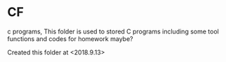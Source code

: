 # CF
c programs, This folder is used to stored C programs including some tool functions and codes for homework maybe?

Created this folder at <2018.9.13> 


